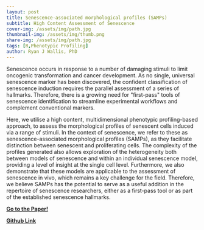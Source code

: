 ```yaml
---
layout: post
title: Senescence-associated morphological profiles (SAMPs)
subtitle: High Content Assessment of Senescence
cover-img: /assets/img/path.jpg
thumbnail-img: /assets/img/thumb.png
share-img: /assets/img/path.jpg
tags: [R,Phenotypic Profiling]
author: Ryan J Wallis, PhD
---
```


Senescence occurs in response to a number of damaging stimuli to limit oncogenic transformation and cancer development. As no single, universal senescence marker has been discovered, the confident classification of senescence induction requires the parallel assessment of a series of hallmarks. Therefore, there is a growing need for "first-pass" tools of senescence identification to streamline experimental workflows and complement conventional markers. 
  
Here, we utilise a high content, multidimensional phenotypic profiling-based approach, to assess the morphological profiles of senescent cells induced via a range of stimuli. In the context of senescence, we refer to these as senescence-associated morphological profiles (SAMPs), as they facilitate distinction between senescent and proliferating cells. The complexity of the profiles generated also allows exploration of the heterogeneity both between models of senescence and within an individual senescence model, providing a level of insight at the single cell level. Furthermore, we also demonstrate that these models are applicable to the assessment of senescence in vivo, which remains a key challenge for the field. Therefore, we believe SAMPs has the potential to serve as a useful addition in the repertoire of senescence researchers, either as a first-pass tool or as part of the established senescence hallmarks.

<strong><a href="https://pubmed.ncbi.nlm.nih.gov/35580013/">Go to the Paper!</a>

<strong><a href="https://pubmed.ncbi.nlm.nih.gov/35580013/">Github Link</a>
